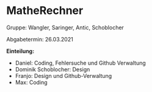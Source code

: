 # MatheRechner
Gruppe: Wangler, Saringer, Antic, Schoblocher

Abgabetermin: 26.03.2021

**Einteilung:**

* Daniel: Coding, Fehlersuche und Github Verwaltung
* Dominik Schoblocher: Design
* Franjo: Design und Github-Verwaltung
* Max: Coding 
